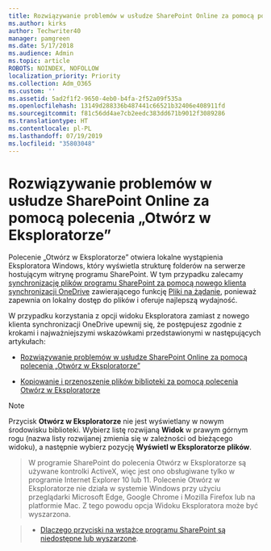 ```yaml
---
title: Rozwiązywanie problemów w usłudze SharePoint Online za pomocą polecenia „Otwórz w Eksploratorze”
ms.author: kirks
author: Techwriter40
manager: pamgreen
ms.date: 5/17/2018
ms.audience: Admin
ms.topic: article
ROBOTS: NOINDEX, NOFOLLOW
localization_priority: Priority
ms.collection: Adm_O365
ms.custom: ''
ms.assetid: 5ad2f1f2-9650-4eb0-b4fa-2f52a09f535a
ms.openlocfilehash: 13149d288336b487441c66521b32406e408911fd
ms.sourcegitcommit: f81c56dd4ae7cb2eedc383dd671b9012f3089286
ms.translationtype: HT
ms.contentlocale: pl-PL
ms.lasthandoff: 07/19/2019
ms.locfileid: "35803048"
---
```

# <a name="troubleshoot-open-with-explorer-issues-in-sharepoint-online"></a>Rozwiązywanie problemów w usłudze SharePoint Online za pomocą polecenia „Otwórz w Eksploratorze”

Polecenie „Otwórz w Eksploratorze” otwiera lokalne wystąpienia Eksploratora Windows, który wyświetla strukturę folderów na serwerze hostującym witrynę programu SharePoint. W tym przypadku zalecamy [synchronizację plików programu SharePoint za pomocą nowego klienta synchronizacji OneDrive](https://support.office.com/article/sync-sharepoint-files-with-the-new-onedrive-sync-client-6de9ede8-5b6e-4503-80b2-6190f3354a88)</a> zawierającego funkcję [Pliki na żądanie](https://support.office.com/article/learn-about-onedrive-files-on-demand-0e6860d3-d9f3-4971-b321-7092438fb38e), ponieważ zapewnia on lokalny dostęp do plików i oferuje najlepszą wydajność.


W przypadku korzystania z opcji widoku Eksploratora zamiast z nowego klienta synchronizacji OneDrive upewnij się, że postępujesz zgodnie z krokami i najważniejszymi wskazówkami przedstawionymi w następujących artykułach:

- [Rozwiązywanie problemów w usłudze SharePoint Online za pomocą polecenia „Otwórz w Eksploratorze”](https://support.office.com/article/How-to-use-the-Open-with-Explorer-command-to-troubleshoot-issues-in-SharePoint-Online-87155331-0c92-4224-a4c1-da5c21c4ade4)

- [Kopiowanie i przenoszenie plików biblioteki za pomocą polecenia Otwórz w Eksploratorze](https://support.office.com/article/copy-or-move-library-files-by-using-open-with-explorer-aaee7bfb-e2a1-42ee-8fc0-bcc0754f04d2)

> [!Note]  
> Przycisk **Otwórz w Eksploratorze** nie jest wyświetlany w nowym środowisku biblioteki. Wybierz listę rozwijaną **Widok** w prawym górnym rogu (nazwa listy rozwijanej zmienia się w zależności od bieżącego widoku), a następnie wybierz pozycję **Wyświetl w Eksploratorze plików**.

 >W programie SharePoint do polecenia Otwórz w Eksploratorze są używane kontrolki ActiveX, więc jest ono obsługiwane tylko w programie Internet Explorer 10 lub 11. Polecenie Otwórz w Eksploratorze nie działa w systemie Windows przy użyciu przeglądarki Microsoft Edge, Google Chrome i Mozilla Firefox lub na platformie Mac. Z tego powodu opcja Widoku Eksploratora może być wyszarzona.

> - [Dlaczego przyciski na wstążce programu SharePoint są niedostępne lub wyszarzone](https://support.office.com/article/Why-SharePoint-ribbon-buttons-are-unavailable-48b0939a-2efb-4e79-b5e8-b2c4cb5d04ca).
  

